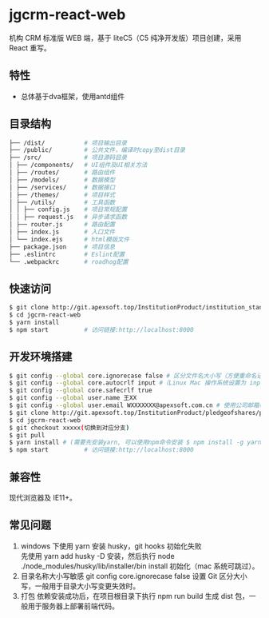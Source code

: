 # jgcrm-react-web

机构 CRM 标准版 WEB 端，基于 liteC5（C5 纯净开发版）项目创建，采用 React 重写。

## 特性

- 总体基于dva框架，使用antd组件

## 目录结构

```bash
├── /dist/           # 项目输出目录
├── /public/         # 公共文件，编译时copy至dist目录
├── /src/            # 项目源码目录
│ ├── /components/   # UI组件及UI相关方法
│ ├── /routes/       # 路由组件
│ ├── /models/       # 数据模型
│ ├── /services/     # 数据接口
│ ├── /themes/       # 项目样式
│ ├── /utils/        # 工具函数
│ │ ├── config.js    # 项目常规配置
│ │ ├── request.js   # 异步请求函数
│ ├── router.js      # 路由配置
│ ├── index.js       # 入口文件
│ └── index.ejs      # html模版文件
├── package.json     # 项目信息
├── .eslintrc        # Eslint配置
└── .webpackrc       # roadhog配置
```

## 快速访问

```bash
$ git clone http://git.apexsoft.top/InstitutionProduct/institution_standard_c5/jgcrm-react-web.git
$ cd jgcrm-react-web
$ yarn install
$ npm start          # 访问链接:http://localhost:8000
```

## 开发环境搭建
```bash
$ git config --global core.ignorecase false # 区分文件名大小写（方便重命名记录）
$ git config --global core.autocrlf input #（Linux Mac 操作系统设置为 input，windows 设置为 true）
$ git config --global core.safecrlf true
$ git config --global user.name 王XX
$ git config --global user.email WXXXXXXX@apexsoft.com.cn # 使用公司邮箱(即用于登录公司git的邮箱)
$ git clone http://git.apexsoft.top/InstitutionProduct/pledgeofshares/pos_frontend.git # (git config --global credential.helper store来保存git用户名密码了)
$ cd jgcrm-react-web
$ git checkout xxxxx(切换到对应分支)
$ git pull
$ yarn install # (需要先安装yarn, 可以使用npm命令安装 $ npm install -g yarn)
$ npm start          # 访问链接:http://localhost:8000
```

## 兼容性

现代浏览器及 IE11+。

## 常见问题
1. windows 下使用 yarn 安装 husky，git hooks 初始化失败  
 先使用 yarn add husky -D 安装，然后执行 node ./node_modules/husky/lib/installer/bin install 初始化（mac 系统可跳过）。
2. 目录名称大小写敏感
 git config core.ignorecase false 设置 Git 区分大小写，一般用于目录大小写变更失效时。
3. 打包
 依赖安装成功后，在项目根目录下执行 npm run build 生成 dist 包，一般用于服务器上部署前端代码。